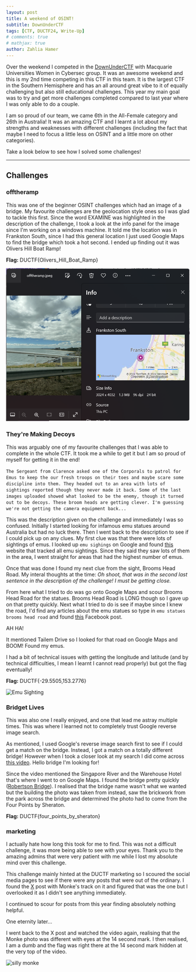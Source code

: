 ```yaml
---
layout: post
title: A weekend of OSINT!
subtitle: DownUnderCTF
tags: [CTF, DUCTF24, Write-Up]
# comments: true
# mathjax: true
author: Zahlia Hamer
---
```


Over the weekend I competed in the [DownUnderCTF](https://downunderctf.com/) with Macquarie Universities Women in Cybersec group. It was an awesome weekend and this is my 2nd time competing in this CTF in this team. It is the largest CTF in the Southern Hemisphere and has an all around great vibe to it of equally challenging but also still educational challenges. This year my main goal was to try and get more challenges completed compared to last year where I was only able to do a couple.

I am so proud of our team, we came 6th in the All-Female category and 26th in Australia! It was an amazing CTF and I learnt a lot about my strengths and weaknesses with different challenges (including the fact that maybe I need to focus a little less on OSINT and a little more on other categories).

Take a look below to see how I solved some challenges!

---

## Challenges


### offtheramp
This was one of the beginner OSINT challenges which had an image of a bridge. My favourite challenges are the geolocation style ones so I was glad to tackle this first. Since the word EXAMINE was highlighted in the description of the challenge, I took a look at the info panel for the image since I'm working on a windows machine. It told me the location was in Frankston South, since I had this general location I just used Google Maps to find the bridge which took a hot second. I ended up finding out it was Olivers Hill Boat Ramp!

**Flag:** DUCTF{Olivers_Hill_Boat_Ramp}

![Image Info](../assets/img/DUCTF24/offtheramp.png)


### They're Making Decoys
This was arguably one of my favourite challenges that I was able to complete in the whole CTF. It took me a while to get it but I am so proud of myself for getting it in the end!

```The Sergeant from Clarence asked one of the Corporals to patrol for Emus to keep the our fresh troops on their toes and maybe scare some discipline into them. They headed out to an area with lots of sightings reported though they never made it back. Some of the last images uploaded showed what looked to be the enemy, though it turned out to be decoys. These broom heads are getting clever. I'm guessing we're not getting the camera equipment back...```

This was the description given on the challenge and immediately I was so confused. Initially I started looking for infamous emu statues around Australia but had no luck there. Then I went back to the description to see if I could pick up on any clues. My first clue was that there were lots of sightings of emus. I looked up `emu sighings` on Google and found [this](https://www.clarenceconversations.com.au/coastalemus/maps/coastal-emu-sightings-map#marker-75916) website that tracked all emu sightings. Since they said they saw lots of them in the area, I went straight for areas that had the highest number of emus.

Once that was done I found my next clue from the sight, Brooms Head Road. My interal thoughts at the time: *Oh shoot, that was in the second last sentence in the description of the challenge! I must be getting close.*

From here what I tried to do was go onto Google Maps and scour Brooms Head Road for the statues. Brooms Head Road is LONG though so I gave up on that pretty quickly. Next what I tried to do is see if maybe since I knew the road, I'd find any articles about the emu statues so type in `emu statues brooms head road` and found [this](https://www.facebook.com/groups/156920868310630/posts/761028711233173/?_rdr) Facebook post.

AH HA!

It mentioned Tailem Drive so I looked for that road on Google Maps and BOOM! Found my emus.

I had a bit of technical issues with getting the longitude and latitude (and by technical difficulties, I mean I learnt I cannot read properly) but got the flag eventually!

**Flag:** DUCTF{-29.5505,153.2776}

![Emu Sighting](/assets/img/DUCTF24/emusighting.png)

### Bridget Lives
This was also one I really enjoyed, and one that lead me astray multiple times. This was where I learned not to completely trust Google reverse image search. 

As mentioned, I used Google's reverse image search first to see if I could get a match on the bridge. Instead, I got a match on a totally different bridge! However when I took a closer look at my search I did come across [this video](https://www.youtube.com/watch?v=7p6yqvWUo2M&ab_channel=TheLokes). Hello bridge I'm looking for!

Since the video mentioned the Singapore River and the Warehouse Hotel that's where I went to on Google Maps. I found the bridge pretty quickly ([Robertson Bridge](https://www.google.com/maps/place/Robertson+Bridge/@1.2893832,103.83627,64m/data=!3m1!1e3!4m17!1m10!3m9!1s0x31da197620c11ddf:0x3fcc1c7a544aa568!2sThe+Warehouse+Hotel!5m2!4m1!1i2!8m2!3d1.289177!4d103.837495!16s%2Fg%2F11c594pb_w!3m5!1s0x31da199cf1158809:0x81101a379374cae9!8m2!3d1.2900258!4d103.8364397!16s%2Fg%2F11h6fm2yl7?entry=ttu)). I realised that the bridge name wasn't what we wanted but the building the photo was taken from instead, saw the brickwork from the park across the bridge and determined the photo had to come from the Four Points by Sheraton.

**Flag:** DUCTF{four_points_by_sheraton}

### marketing
I actually hate how long this took for me to find. This was not a difficult challenge, it was more being able to see with your eyes. Thank you to the amazing admins that were very patient with me while I lost my absolute mind over this challenge.

This challenge mainly hinted at the DUCTF marketing so I scoured the social media pages to see if there were any posts that were out of the ordinary. I found the [X](https://x.com/DownUnderCTF/status/1808025512478233062) post with Monke's track on it and figured that was the one but I overlooked it as I didn't see anything immediately.

I continued to scour for posts from this year finding absolutely nothing helpful.

One eternity later... 

I went back to the X post and watched the video again, realising that the Monke photo was different with eyes at the 14 second mark. I then realised, I am a dumb and the flag was right there at the 14 second mark hidden at the very top of the video.

![silly monke](/assets/img/DUCTF24/marketing.png)